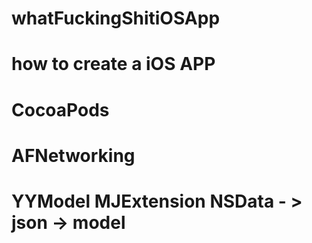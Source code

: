 # whatFuckingShitiOSApp
# how to create a iOS APP
# CocoaPods
# AFNetworking
# YYModel  MJExtension   NSData - > json -> model
